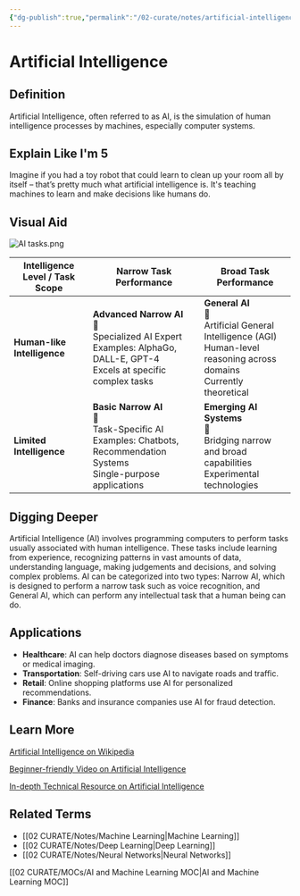 ```yaml
---
{"dg-publish":true,"permalink":"/02-curate/notes/artificial-intelligence/","title":"Artificial Intelligence","tags":["ai","machine-learning"]}
---
```


# Artificial Intelligence 

## **Definition**  
Artificial Intelligence, often referred to as AI, is the simulation of human intelligence processes by machines, especially computer systems.

## **Explain Like I'm 5**  
Imagine if you had a toy robot that could learn to clean up your room all by itself – that’s pretty much what artificial intelligence is. It's teaching machines to learn and make decisions like humans do.

## **Visual Aid**  
![AI tasks.png](/img/user/04%20META/Assets/AI%20tasks.png)

|Intelligence Level / Task Scope|Narrow Task Performance|Broad Task Performance|
|---|---|---|
|**Human-like Intelligence**|**Advanced Narrow AI**  <br>🤖  <br>Specialized AI Expert  <br>Examples: AlphaGo, DALL-E, GPT-4  <br>Excels at specific complex tasks|**General AI**  <br>🧠  <br>Artificial General Intelligence (AGI)  <br>Human-level reasoning across domains  <br>Currently theoretical|
|**Limited Intelligence**|**Basic Narrow AI**  <br>💬  <br>Task-Specific AI  <br>Examples: Chatbots, Recommendation Systems  <br>Single-purpose applications|**Emerging AI Systems**  <br>🔄  <br>Bridging narrow and broad capabilities  <br>Experimental technologies|

## **Digging Deeper**
Artificial Intelligence (AI) involves programming computers to perform tasks usually associated with human intelligence. These tasks include learning from experience, recognizing patterns in vast amounts of data, understanding language, making judgements and decisions, and solving complex problems. AI can be categorized into two types: Narrow AI, which is designed to perform a narrow task such as voice recognition, and General AI, which can perform any intellectual task that a human being can do.

## **Applications**  
* **Healthcare**: AI can help doctors diagnose diseases based on symptoms or medical imaging.
* **Transportation**: Self-driving cars use AI to navigate roads and traffic.
* **Retail**: Online shopping platforms use AI for personalized recommendations.
* **Finance**: Banks and insurance companies use AI for fraud detection.

## **Learn More**  
[Artificial Intelligence on Wikipedia](https://en.wikipedia.org/wiki/Artificial_intelligence)

[Beginner-friendly Video on Artificial Intelligence](https://youtu.be/2ePf9rue1Ao)

[In-depth Technical Resource on Artificial Intelligence](http://ai.stanford.edu/~nilsson/OnlinePubs-Nils/PublishedPapers/survey.pdf)

## **Related Terms**  
- [[02 CURATE/Notes/Machine Learning\|Machine Learning]]
- [[02 CURATE/Notes/Deep Learning\|Deep Learning]]
- [[02 CURATE/Notes/Neural Networks\|Neural Networks]]

[[02 CURATE/MOCs/AI and Machine Learning MOC\|AI and Machine Learning MOC]]
